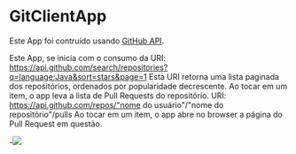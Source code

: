 # GitClientApp

Este App foi contruído usando [GitHub API](https://developer.github.com/v3/).

Este App, se inicia com o consumo da URI: https://api.github.com/search/repositories?q=language:Java&sort=stars&page=1
Esta URI retorna uma lista paginada dos repositórios, ordenados por popularidade decrescente. 
Ao tocar em um item, o app leva a lista de Pull Requests do repositório. URI: https://api.github.com/repos/"nome do usuário"/"nome do repositório"/pulls
Ao tocar em um item, o app abre no browser a página do Pull Request em questão.

-![](https://i.imgur.com/hVVwVsX.gif)

